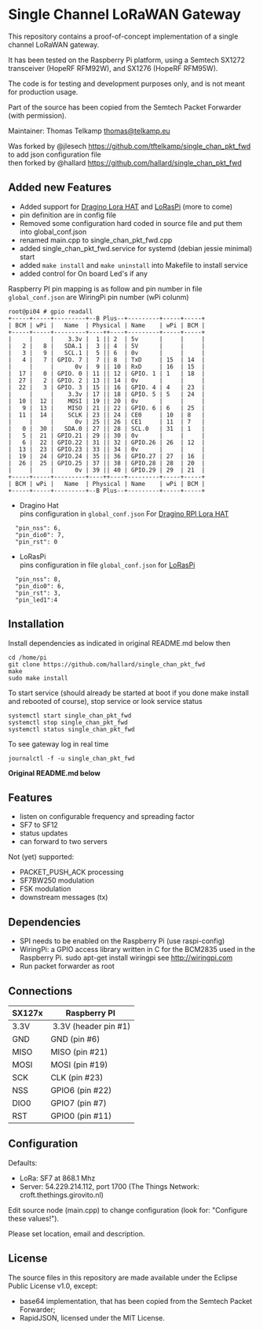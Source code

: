 Single Channel LoRaWAN Gateway
==============================
This repository contains a proof-of-concept implementation of a single
channel LoRaWAN gateway.

It has been tested on the Raspberry Pi platform, using a Semtech SX1272
transceiver (HopeRF RFM92W), and SX1276 (HopeRF RFM95W).

The code is for testing and development purposes only, and is not meant
for production usage.

Part of the source has been copied from the Semtech Packet Forwarder
(with permission).

Maintainer: Thomas Telkamp <thomas@telkamp.eu>

Was forked by @jlesech https://github.com/tftelkamp/single_chan_pkt_fwd to add json configuration file    
then forked by @hallard https://github.com/hallard/single_chan_pkt_fwd 

Added new Features
------------------

- Added support for [Dragino Lora HAT][2] and [LoRasPi][1] (more to come)
- pin definition are in config file
- Removed some configuration hard coded in source file and put them into global_conf.json
- renamed main.cpp to single_chan_pkt_fwd.cpp
- added single_chan_pkt_fwd.service for systemd (debian jessie minimal) start 
- added `make install` and `make uninstall` into Makefile to install service
- added control for On board Led's if any

Raspberry PI pin mapping is as follow and pin number in file `global_conf.json` are WiringPi pin number (wPi colunm)


```
root@pi04 # gpio readall
+-----+-----+---------+--B Plus--+---------+-----+-----+
| BCM | wPi |   Name  | Physical | Name    | wPi | BCM |
+-----+-----+---------+----++----+---------+-----+-----+
|     |     |    3.3v |  1 || 2  | 5v      |     |     |
|   2 |   8 |   SDA.1 |  3 || 4  | 5V      |     |     |
|   3 |   9 |   SCL.1 |  5 || 6  | 0v      |     |     |
|   4 |   7 | GPIO. 7 |  7 || 8  | TxD     | 15  | 14  |
|     |     |      0v |  9 || 10 | RxD     | 16  | 15  |
|  17 |   0 | GPIO. 0 | 11 || 12 | GPIO. 1 | 1   | 18  |
|  27 |   2 | GPIO. 2 | 13 || 14 | 0v      |     |     |
|  22 |   3 | GPIO. 3 | 15 || 16 | GPIO. 4 | 4   | 23  |
|     |     |    3.3v | 17 || 18 | GPIO. 5 | 5   | 24  |
|  10 |  12 |    MOSI | 19 || 20 | 0v      |     |     |
|   9 |  13 |    MISO | 21 || 22 | GPIO. 6 | 6   | 25  |
|  11 |  14 |    SCLK | 23 || 24 | CE0     | 10  | 8   |
|     |     |      0v | 25 || 26 | CE1     | 11  | 7   |
|   0 |  30 |   SDA.0 | 27 || 28 | SCL.0   | 31  | 1   |
|   5 |  21 | GPIO.21 | 29 || 30 | 0v      |     |     |
|   6 |  22 | GPIO.22 | 31 || 32 | GPIO.26 | 26  | 12  |
|  13 |  23 | GPIO.23 | 33 || 34 | 0v      |     |     |
|  19 |  24 | GPIO.24 | 35 || 36 | GPIO.27 | 27  | 16  |
|  26 |  25 | GPIO.25 | 37 || 38 | GPIO.28 | 28  | 20  |
|     |     |      0v | 39 || 40 | GPIO.29 | 29  | 21  |
+-----+-----+---------+----++----+---------+-----+-----+
| BCM | wPi |   Name  | Physical | Name    | wPi | BCM |
+-----+-----+---------+--B Plus--+---------+-----+-----+
```

* Dragino Hat    
pins configuration in `global_conf.json` For [Dragino RPI Lora HAT][2]
```
  "pin_nss": 6,
  "pin_dio0": 7,
  "pin_rst": 0
```

* LoRasPi    
pins configuration in file `global_conf.json` for [LoRasPi][1]

```
  "pin_nss": 8,
  "pin_dio0": 6,
  "pin_rst": 3,
  "pin_led1":4
```

Installation
------------

Install dependencies as indicated in original README.md below then

```shell
cd /home/pi
git clone https://github.com/hallard/single_chan_pkt_fwd
make
sudo make install
````

To start service (should already be started at boot if you done make install and rebooted of course), stop service or look service status
```shell
systemctl start single_chan_pkt_fwd
systemctl stop single_chan_pkt_fwd
systemctl status single_chan_pkt_fwd
````

To see gateway log in real time
```shell
journalctl -f -u single_chan_pkt_fwd
````

**Original README.md below**

Features
--------
- listen on configurable frequency and spreading factor
- SF7 to SF12
- status updates
- can forward to two servers

Not (yet) supported:
- PACKET_PUSH_ACK processing
- SF7BW250 modulation
- FSK modulation
- downstream messages (tx)

Dependencies
------------
- SPI needs to be enabled on the Raspberry Pi (use raspi-config)
- WiringPi: a GPIO access library written in C for the BCM2835
  used in the Raspberry Pi.
  sudo apt-get install wiringpi
  see http://wiringpi.com
- Run packet forwarder as root

Connections
-----------
| SX127x | Raspberry PI         |
|--------|----------------------|
| 3.3V   | 3.3V (header pin #1) |
| GND    | GND (pin #6)         |
| MISO   | MISO (pin #21)       |
| MOSI   | MOSI (pin #19)       |
| SCK    | CLK (pin #23)        |
| NSS    | GPIO6 (pin #22)      |
| DIO0   | GPIO7 (pin #7)       |
| RST    | GPIO0 (pin #11)      |

Configuration
-------------

Defaults:

- LoRa:   SF7 at 868.1 Mhz
- Server: 54.229.214.112, port 1700  (The Things Network: croft.thethings.girovito.nl)

Edit source node (main.cpp) to change configuration (look for: "Configure these values!").

Please set location, email and description.

License
-------
The source files in this repository are made available under the Eclipse Public License v1.0, except:
- base64 implementation, that has been copied from the Semtech Packet Forwarder;
- RapidJSON, licensed under the MIT License.


[1]: https://github.com/hallard/LoRasPI
[2]: http://wiki.dragino.com/index.php?title=Lora/GPS_HAT
 

